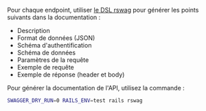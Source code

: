 Pour chaque endpoint, utiliser [le DSL rswag](https://github.com/rswag/rswag) pour générer les points suivants dans la documentation :

- Description
- Format de données (JSON)
- Schéma d'authentification
- Schéma de données
- Paramètres de la requête
- Exemple de requête
- Exemple de réponse (header et body)

Pour générer la documentation de l'API, utilisez la commande : 

```sh
SWAGGER_DRY_RUN=0 RAILS_ENV=test rails rswag
```